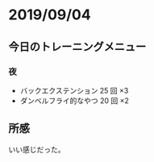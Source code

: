 # 2019/09/04

## 今日のトレーニングメニュー

### 夜

- バックエクステンション 25 回 ×3
- ダンベルフライ的なやつ 20 回 ×2

## 所感

いい感じだった。
